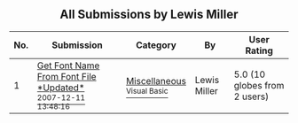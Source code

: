 ﻿<div align="center">

## All Submissions by Lewis Miller

</div>

No.  | Submission | Category | By   | User Rating
---- | ---------- | -------- | ---- | -----------
1 | [Get Font Name From Font File \*Updated\*<br /><sup>2007-12-11 13:48:16</sup>](https://github.com/Planet-Source-Code/lewis-miller-get-font-name-from-font-file-updated__1-69737) | [Miscellaneous<br /><sup>Visual Basic</sup>](../ByCategory/miscellaneous__1-1.md) | Lewis Miller | 5.0 (10 globes from 2 users)
